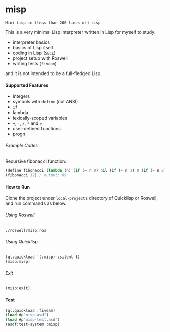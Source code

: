 # misp

`Mini Lisp in (less than 200 lines of) Lisp` 

This is a very minimal Lisp interpreter written in  Lisp for myself to study:

* interpreter basics
* basics of Lisp itself
* coding in Lisp (`SBCL`)
* project setup with Roswell
* writing tests (`fiveam`)

and it is not intended to be a full-fledged Lisp.

#### Supported Features

* integers
* symbols with `define` (not ANSI)
* `if`
* lambda
* lexically-scoped variables
* `+`, `-`, `/`, `*` and `=`
* user-defined functions
* progn

###### Example Codes

Recursive fibonacci function:

```lisp
(define fibonacci (lambda (n) (if (= n 0) nil (if (= n 1) 0 (if (= n 2) 1 (+ (fibonacci (- n 1)) (fibonacci (- n 2))))))))
(fibonacci 12) ; output: 89
```

#### How to Run

Clone the project under `local-projects` directory of Quicklisp or Roswell, and run commands as below.

###### Using Roswell

```sh
./roswell/misp.ros
```

###### Using Quicklisp

```lisp
(ql:quickload '(:misp) :silent t)
(misp:misp)
```

###### Exit
```lisp
(misp:exit)
```

#### Test
```lisp
(ql:quickload :fiveam)
(load #p"misp.asd")
(load #p"misp-test.asd")
(asdf:test-system :misp)
```


